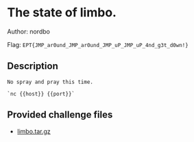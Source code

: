 # The state of limbo.
Author: nordbo

Flag: `EPT{JMP_ar0und_JMP_ar0und_JMP_uP_JMP_uP_4nd_g3t_d0wn!}`
## Description
```
No spray and pray this time. 

`nc {{host}} {{port}}`
```

## Provided challenge files
* [limbo.tar.gz](limbo.tar.gz)
